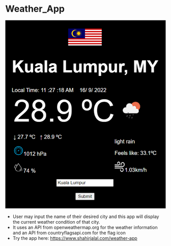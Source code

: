# Weather_App

![Weather App GUI](/WeatherAppResult.png "First Look")

- User may input the name of their desired city and this app will display the current weather condition of that city.
- It uses an API from openweathermap.org for the weather information and an API from countryflagsapi.com for the flag icon
- Try the app here: https://www.shahirjalal.com/weather-app
